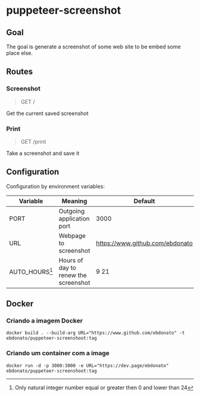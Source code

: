 # puppeteer-screenshot

## Goal

The goal is generate a screenshot of some web site to be embed some place else.

## Routes

### Screenshot

> GET /

Get the current saved screenshot

### Print

> GET /print

Take a screenshot and save it

## Configuration

Configuration by environment variables:

| Variable       | Meaning                              | Default                           |
| -------------- | ------------------------------------ | --------------------------------- |
| PORT           | Outgoing application port            | 3000                              |
| URL            | Webpage to screenshot                | <https://www.github.com/ebdonato> |
| AUTO_HOURS[^1] | Hours of day to renew the screenshot | 9 21                              |

[^1]: Only natural integer number equal or greater then 0 and lower than 24

## Docker

### Criando a imagem Docker

```shell
docker build . --build-arg URL="https://www.github.com/ebdonato" -t ebdonato/puppeteer-screenshoot:tag
```

### Criando um container com a image

```shell
docker run -d -p 3000:3000 -e URL="https://dev.page/ebdonato" ebdonato/puppeteer-screenshoot:tag
```
